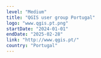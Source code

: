```yaml
---
level: "Medium"
title: "QGIS user group Portugal"
logo: "www.qgis.pt.png"
startDate: "2024-01-01"
endDate: "2025-02-28"
link: "http://www.qgis.pt/"
country: "Portugal"
---
```

